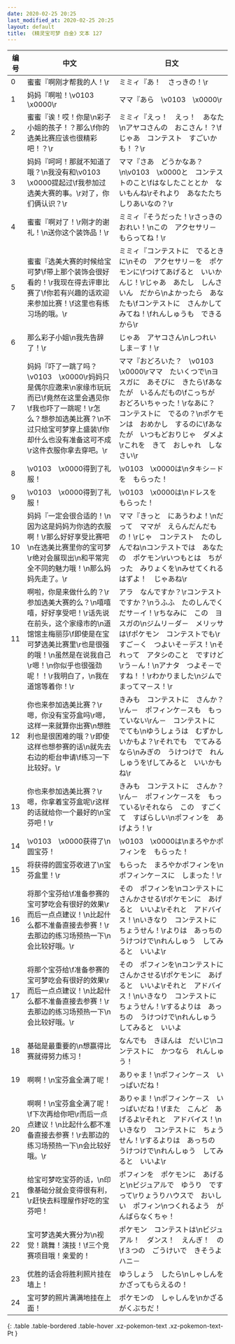 ```yaml
---
date: 2020-02-25 20:25
last_modified_at: 2020-02-25 20:25
layout: default
title: 《精灵宝可梦 白金》文本 127
---
```

| 编号 | 中文 | 日文 |
| ---- | ---- | ---- |
| 0 | 蜜蜜『啊刚才帮我的人！\r | ミミィ『あ！　さっきの！\r |
| 1 | 妈妈『啊啦！\v0103　\x0000\r | ママ『あら　\v0103　\x0000\r |
| 2 | 蜜蜜『诶！哎！你是\n彩子小姐的孩子！？那么\f你的选美比赛应该也很精彩吧！？\r | ミミィ『えっ！　えっ！　あなた\nアヤコさんの　おこさん！？\fじゃあ　コンテスト　すごいかも！？\r |
| 3 | 妈妈『呵呵！那就不知道了哦？\n我没有和\v0103　\x0000提起过\f我参加过选美大赛的事。\r对了，你们俩认识？\r | ママ『さあ　どうかなあ？\n\v0103　\x0000と　コンテストのこと\fはなしたこととか　ないもんね\rそれより　あなたたち　しりあいなの？\r |
| 4 | 蜜蜜『啊对了！\r刚才的谢礼！\n送你这个装饰品！\r | ミミィ『そうだった！\rさっきの　おれい！\nこの　アクセサリ－　もらってね！\r |
| 5 | 蜜蜜『选美大赛的时候给宝可梦\f带上那个装饰会很好看的！\r我现在得去评审比赛了\f你若有兴趣的话欢迎来参加比赛！\f这里也有练习场的哦。\r | ミミィ『コンテストに　でるときに\nその　アクセサリ－を　ポケモンに\fつけてあげると　いいかんじ！\rじゃあ　あたし　しんさいん　だから\nよかったら　あなたも\fコンテストに　さんかしてみてね！\fれんしゅうも　できるから\r |
| 6 | 那么彩子小姐\n我先告辞了！\r | じゃあ　アヤコさん\nしつれい　しま－す！\r |
| 7 | 妈妈『吓了一跳了吗？\v0103　\x0000\r妈妈只是偶尔应邀来\n家缘市玩玩而已\f竟然在这里会遇见你\f我也吓了一跳呢！\r怎么？想参加选美比赛？\n不过只给宝可梦穿上盛装\f你却什么也没有准备这可不成\r这件衣服你拿去穿吧。\r | ママ『おどろいた？　\v0103　\x0000\rママ　たいくつで\nヨスガに　あそびに　きたら\fあなたが　いるんだもの\fこっちが　おどろいちゃった！\rなあに？　コンテストに　でるの？\nポケモンは　おめかし　するのに\fあなたが　いつもどおりじゃ　ダメよ\rこれを　きて　おしゃれ　しなさい\r |
| 8 | \v0103　\x0000得到了礼服！ | \v0103　\x0000は\nタキシ－ドを　もらった！ |
| 9 | \v0103　\x0000得到了礼服！ | \v0103　\x0000は\nドレスを　もらった！ |
| 10 | 妈妈『一定会很合适的！\n因为这是妈妈为你选的衣服啊！\r那么好好享受比赛吧\n在选美比赛里你的宝可梦\r绝对会展现出\n和平常完全不同的魅力哦！\n那么妈妈先走了。\r | ママ『きっと　にあうわよ！\nだって　ママが　えらんだんだもの！\rじゃ　コンテスト　たのしんでね\nコンテストでは　あなたの　ポケモン\rいつもとは　ちがった　みりょくを\nみせてくれるはずよ！　じゃあね\r |
| 11 | 啊啦，你是来做什么的？\r参加选美大赛的么？\n嘻嘻嘻，好好享受吧！\r话先说在前头，这个家缘市的\n道馆馆主梅丽莎\f即使是在宝可梦选美比赛里\r也是很强的哦！\n虽然是在说我自己\r嗯！\n你似乎也很强劲呢！！\r我明白了，\n我在道馆等着你！\r | アラ　なんですか？\rコンテストですか？\nうふふ　たのしんでくだサ－イ！\rちなみに　この　ヨスガの\nジムリ－ダ－　メリッサは\fポケモン　コンテストでも\rすご－く　つよいそ－デス！\nそれって　アタシのこと　ですけど\rう－ん！\nアナタ　つよそ－ですね！！\rわかりました\nジムで　まってマ－ス！\r |
| 12 | 你也来参加选美比赛？\r嗯，你没有宝芬盒吗\r嗯，这样一来就算你出赛\n想胜利也是很困难的哦？\r即使这样也想参赛的话\n就先去右边的柜台申请\f练习一下比较好。\r | きみも　コンテストに　さんか？\rん－　ポフィンケ－スも　もっていない\rん－　コンテストに　でても\nゆうしょうは　むずかしいかもよ？\rそれでも　でてみるなら\nみぎの　うけつけで　れんしゅうを\fしてみると　いいかもね\r |
| 13 | 你也来参加选美比赛？\r嗯，你拿着宝芬盒呢\r这样的话就给你一个最好的\n宝芬吧！\r | きみも　コンテストに　さんか？\rん－　ポフィンケ－スを　もっている\rそれなら　この　すごくて　すばらしい\nポフィンを　あげよう！\r |
| 14 | \v0103　\x0000获得了\n圆宝芬！ | \v0103　\x0000は\nまろやかポフィンを　もらった！ |
| 15 | 将获得的圆宝芬收进了\n宝芬盒里！\r | もらった　まろやかポフィンを\nポフィンケ－スに　しまった！\r |
| 16 | 将那个宝芬给\f准备参赛的宝可梦吃会有很好的效果\r而后一点点建议！\n比起什么都不准备直接去参赛！\r去那边的练习场预热一下\n会比较好哦。\r | その　ポフィンを\nコンテストに　さんかさせる\fポケモンに　あげると　いいよ\rそれと　アドバイス！\nいきなり　コンテストに　ちょうせん！\rよりは　あっちの　うけつけで\nれんしゅう　してみると　いいよ\r |
| 17 | 将那个宝芬给\f准备参赛的宝可梦吃会有很好的效果\r而后一点点建议！\n比起什么都不准备直接去参赛！\r去那边的练习场预热一下\n会比较好哦。\r | その　ポフィンを\nコンテストに　さんかさせる\fポケモンに　あげると　いいよ\rそれと　アドバイス！\nいきなり　コンテストに　ちょうせん！\rするよりは　あっちの　うけつけで\nれんしゅう　してみると　いいよ |
| 18 | 基础是最重要的\n想赢得比赛就得努力练习！ | なんでも　きほんは　だいじ\nコンテストに　かつなら　れんしゅう！ |
| 19 | 啊啊！\n宝芬盒全满了呢！ | ありゃま！\nポフィンケ－ス　いっぱいだね！ |
| 20 | 啊啊！\n宝芬盒全满了呢！\f下次再给你吧\r而后一点点建议！\n比起什么都不准备直接去参赛！\r去那边的练习场预热一下\n会比较好哦。\r | ありゃま！\nポフィンケ－ス　いっぱいだね！\fまた　こんど　あげるよ\rそれと　アドバイス！\nいきなり　コンテストに　ちょうせん！\rするよりは　あっちの　うけつけで\nれんしゅう　してみると　いいよ\r |
| 21 | 给宝可梦吃宝芬的话，\n印像基础分就会变得很有利，\r赶快去料理屋作好吃的宝芬吧！ | ポフィンを　ポケモンに　あげると\nビジュアルで　ゆうり　ですって\rりょうりハウスで　おいしい　ポフィン\nつくれるよう　がんばらなくちゃ！ |
| 22 | 宝可梦选美大赛分为\n视觉！跳舞！演技！\f三个竞赛项目哦！亲爱的！ | ポケモン　コンテストは\nビジュアル！　ダンス！　えんぎ！　の\f３つの　ごうけいで　きそうよ　ハニ－ |
| 23 | 优胜的话会将胜利照片挂在墙上！ | ゆうしょう　したら\nしゃしんを　かざってもらえるの！ |
| 24 | 宝可梦的照片满满地挂在上面！ | ポケモンの　しゃしんを\nかざる　がくぶちだ！ |
{: .table .table-bordered .table-hover .xz-pokemon-text .xz-pokemon-text-Pt }